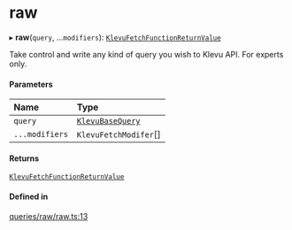 # raw
      
▸ **raw**(`query`, ...`modifiers`): [`KlevuFetchFunctionReturnValue`](klevufetchfunctionreturnvalue.md)

Take control and write any kind of query you wish to Klevu API. For experts only.

#### Parameters

| Name | Type |
| :------ | :------ |
| `query` | [`KlevuBaseQuery`](klevubasequery.md) |
| `...modifiers` | `KlevuFetchModifer`[] |

#### Returns

[`KlevuFetchFunctionReturnValue`](klevufetchfunctionreturnvalue.md)

#### Defined in

[queries/raw/raw.ts:13](https://github.com/klevultd/frontend-sdk/blob/0515b77/packages/klevu-core/src/queries/raw/raw.ts#L13)


